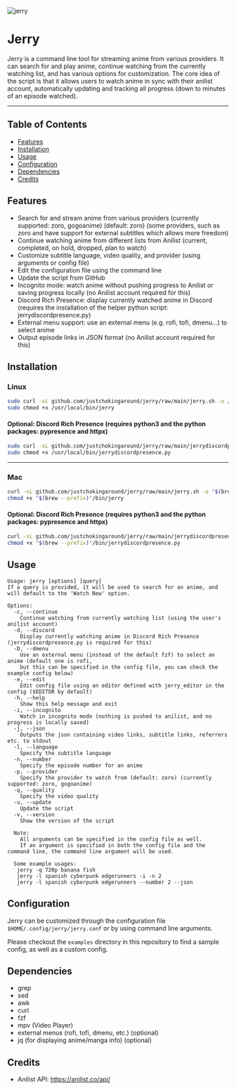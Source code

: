 ![jerry](https://user-images.githubusercontent.com/44473782/223358601-a7eaf402-e37d-41be-9fe1-c55e76706c5d.png)


# Jerry
Jerry is a command line tool for streaming anime from various providers. It can search for and play anime, continue watching from the currently watching list, and has various options for customization. The core idea of the script is that it allows users to watch anime in sync with their anilist account, automatically updating and tracking all progress (down to minutes of an episode watched).

---
## Table of Contents
- [Features](#features)
- [Installation](#installation)
- [Usage](#usage)
- [Configuration](#configuration)
- [Dependencies](#dependencies)
- [Credits](#credits)

## Features
- Search for and stream anime from various providers (currently supported: zoro, gogoanime) (default: zoro)
  (some providers, such as zoro and have support for external subtitles which allows more freedom)
- Continue watching anime from different lists from Anilist (current, completed, on hold, dropped, plan to watch)
- Customize subtitle language, video quality, and provider (using arguments or config file)
- Edit the configuration file using the command line
- Update the script from GitHub
- Incognito mode: watch anime without pushing progress to Anilist or saving progress locally (no Anilist account required for this)
- Discord Rich Presence: display currently watched anime in Discord (requires the installation of the helper python script: jerrydiscordpresence.py)
- External menu support: use an external menu (e.g. rofi, tofi, dmenu...) to select anime
- Output episode links in JSON format (no Anilist account required for this)


## Installation
### Linux
```sh
sudo curl -sL github.com/justchokingaround/jerry/raw/main/jerry.sh -o /usr/local/bin/jerry &&
sudo chmod +x /usr/local/bin/jerry
```
#### Optional: Discord Rich Presence (requires python3 and the python packages: pypresence and httpx)
```sh
sudo curl -sL github.com/justchokingaround/jerry/raw/main/jerrydiscordpresence.py -o /usr/local/bin/jerrydiscordpresence.py &&
sudo chmod +x /usr/local/bin/jerrydiscordpresence.py
```
---
### Mac
```sh
curl -sL github.com/justchokingaround/jerry/raw/main/jerry.sh -o "$(brew --prefix)"/bin/jerry &&
chmod +x "$(brew --prefix)"/bin/jerry
```
#### Optional: Discord Rich Presence (requires python3 and the python packages: pypresence and httpx)
```sh
curl -sL github.com/justchokingaround/jerry/raw/main/jerrydiscordpresence.py -o "$(brew --prefix)"/bin/jerrydiscordpresence.py
chmod +x "$(brew --prefix)"/bin/jerrydiscordpresence.py
```

## Usage
```
Usage: jerry [options] [query]
If a query is provided, it will be used to search for an anime, and will default to the 'Watch New' option.

Options:
  -c, --continue
    Continue watching from currently watching list (using the user's anilist account)
  -d, --discord
    Display currently watching anime in Discord Rich Presence (jerrydiscordpresence.py is required for this)
  -D, --dmenu
    Use an external menu (instead of the default fzf) to select an anime (default one is rofi, 
    but this can be specified in the config file, you can check the example config below)
  -e, --edit
    Edit config file using an editor defined with jerry_editor in the config ($EDITOR by default)
  -h, --help
    Show this help message and exit
  -i, --incognito
    Watch in incognito mode (nothing is pushed to anilist, and no progress is locally saved)
  -j, --json
    Outputs the json containing video links, subtitle links, referrers etc. to stdout
  -l, --language
    Specify the subtitle language
  -n, --number
    Specify the episode number for an anime
  -p, --provider
    Specify the provider to watch from (default: zoro) (currently supported: zoro, gogoanime)
  -q, --quality
    Specify the video quality
  -u, --update
    Update the script
  -v, --version
    Show the version of the script

  Note: 
    All arguments can be specified in the config file as well.
    If an argument is specified in both the config file and the command line, the command line argument will be used.

  Some example usages:
   jerry -q 720p banana fish
   jerry -l spanish cyberpunk edgerunners -i -n 2
   jerry -l spanish cyberpunk edgerunners --number 2 --json
```
## Configuration
Jerry can be customized through the configuration file `$HOME/.config/jerry/jerry.conf` or by using command line arguments.

Please checkout the `examples` directory in this repository to find a sample config, as well as a custom config.

## Dependencies
- grep
- sed
- awk
- curl
- fzf
- mpv (Video Player)
- external menus (rofi, tofi, dmenu, etc.) (optional)
- jq (for displaying anime/manga info) (optional)

## Credits
- Anilist API: https://anilist.co/api/

